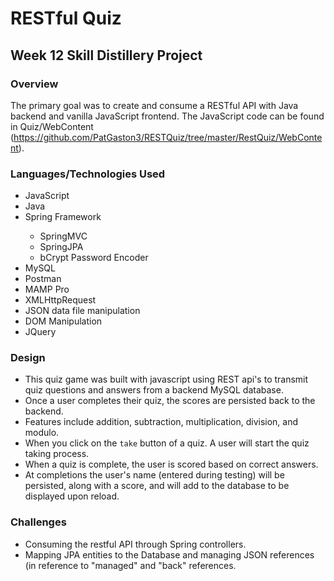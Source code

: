 # RESTful Quiz
#####


## Week 12 Skill Distillery Project 

### Overview 
The primary goal was to create and consume a RESTful API with Java backend and vanilla JavaScript frontend. 
The JavaScript code can be found in Quiz/WebContent (https://github.com/PatGaston3/RESTQuiz/tree/master/RestQuiz/WebContent).

### Languages/Technologies Used
<ul>
<li>JavaScript</li>
<li>Java</li>
<li>Spring Framework</li>
 <ul>
 <li>SpringMVC</li>
 <li>SpringJPA </li>
 <li>bCrypt Password Encoder</li>
 </ul>
<li>MySQL</li>
<li>Postman</li>
<li>MAMP Pro </li>
<li>XMLHttpRequest</li>
<li>JSON data file manipulation</li>
<li>DOM Manipulation</li>
<li>JQuery</li>
</ul>

### Design
* This quiz game was built with javascript using REST api's to transmit quiz questions and answers from a backend MySQL database.
* Once a user completes their quiz, the scores are persisted back to the backend.
* Features include addition, subtraction, multiplication, division, and modulo.
* When you click on the `take` button of a quiz. A user will start the quiz taking process.
* When a quiz is complete, the user is scored based on correct answers.
* At completions the user's name (entered during testing) will be persisted, along with a score, and will add to the database to be displayed upon reload.

### Challenges

- Consuming the restful API through Spring controllers. 
- Mapping JPA entities to the Database and managing JSON references (in reference to "managed" and "back" references.
 
